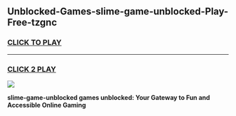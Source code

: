 
## Unblocked-Games-slime-game-unblocked-Play-Free-tzgnc
<h3>
<a href="https://premium76.site?title=slime-game-unblocked&ref=10A">CLICK TO PLAY</a></h3>
<hr>

<h3>
<a href="https://premium76.site?title=slime-game-unblocked&ref=10A">CLICK 2 PLAY</a>
  
</h3>

<a href="https://premium76.site?title=slime-game-unblocked&ref=10A"><img src="https://clearcache.store/games.png"></a>


**slime-game-unblocked games unblocked: Your Gateway to Fun and Accessible Online Gaming**
